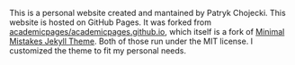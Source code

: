 This is a personal website created and mantained by Patryk Chojecki. This website is hosted on GitHub Pages. It was forked from [academicpages/academicpages.github.io](academicpages/academicpages.github.io), which itself is a fork of [Minimal Mistakes Jekyll Theme](https://mmistakes.github.io/minimal-mistakes/). Both of those run under the MIT license. I customized the theme to fit my personal needs.
